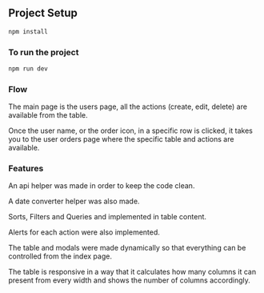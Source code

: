 ## Project Setup

```sh
npm install
```

### To run the project

```sh
npm run dev
```

### Flow
The main page is the users page, all the actions (create, edit, delete) are available from the table.  

Once the user name, or the order icon, in a specific row is clicked, it takes you to the user orders page where the specific table and actions are available.  

### Features

An api helper was made in order to keep the code clean.  

A date converter helper was also made.  

Sorts, Filters and Queries and implemented in table content.  

Alerts for each action were also implemented.  

The table and modals were made dynamically so that everything can be controlled from the index page.

The table is responsive in a way that it calculates how many columns it can present from every width and shows the number of columns accordingly.